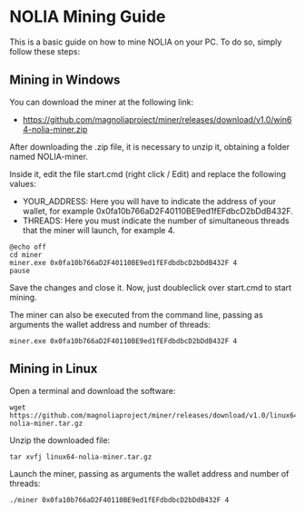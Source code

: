 # NOLIA Mining Guide
This is a basic guide on how to mine NOLIA on your PC. To do so, simply follow these steps:

## Mining in Windows
You can download the miner at the following link:

- https://github.com/magnoliaproject/miner/releases/download/v1.0/win64-nolia-miner.zip

After downloading the .zip file, it is necessary to unzip it, obtaining a folder named NOLIA-miner.

Inside it, edit the file start.cmd (right click / Edit) and replace the following values:

- YOUR_ADDRESS: Here you will have to indicate the address of your wallet, for example 0x0fa10b766aD2F40110BE9ed1fEFdbcD2bDdB432F.
- THREADS: Here you must indicate the number of simultaneous threads that the miner will launch, for example 4.

```
@echo off
cd miner
miner.exe 0x0fa10b766aD2F40110BE9ed1fEFdbdbcD2bDdB432F 4
pause
```

Save the changes and close it. Now, just doubleclick over start.cmd to start mining.

The miner can also be executed from the command line, passing as arguments the wallet address and number of threads:

```
miner.exe 0x0fa10b766aD2F40110BE9ed1fEFdbdbcD2bDdB432F 4
```

## Mining in Linux
Open a terminal and download the software:

```
wget https://github.com/magnoliaproject/miner/releases/download/v1.0/linux64-nolia-miner.tar.gz
```

Unzip the downloaded file:

```
tar xvfj linux64-nolia-miner.tar.gz
```

Launch the miner, passing as arguments the wallet address and number of threads:

```
./miner 0x0fa10b766aD2F40110BE9ed1fEFdbdbcD2bDdB432F 4
```
